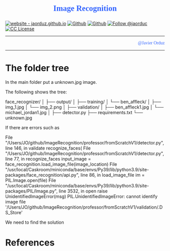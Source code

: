 <div id="header"><p style="color:#3364ff; text-align:center; font-weight:bold; font-family:verdana; font-size:25px;">Image Recognition</p></div>

[licenseBDG]: https://img.shields.io/badge/License-CC-orange?style=plastic
[license]: https://creativecommons.org/licenses/by-nc-sa/3.0/deed.en

[mywebsiteBDG]:https://img.shields.io/badge/website-jaorduz.github.io-0abeeb?style=plastic
[mywebsite]: https://jaorduz.github.io/

[mygithubBDG-jaorduz]: https://img.shields.io/badge/jaorduz-repos-blue?logo=github&label=jaorduz&style=plastic
[mygithub-jaorduz]: https://github.com/jaorduz/

[mygithubBDG-jaorduc]: https://img.shields.io/badge/jaorduc-repos-blue?logo=github&label=jaorduc&style=plastic 
[mygithub-jaorduc]: https://github.com/jaorduc/

[myXprofileBDG]: https://img.shields.io/static/v1?label=Follow&message=jaorduc&color=2ea44f&style=plastic&logo=X&logoColor=black
[myXprofile]:https://twitter.com/jaorduc


[![website - jaorduz.github.io][mywebsiteBDG]][mywebsite]
[![Github][mygithubBDG-jaorduz]][mygithub-jaorduz]
[![Github][mygithubBDG-jaorduc]][mygithub-jaorduc]
[![Follow @jaorduc][myXprofileBDG]][myXprofile]
[![CC License][licenseBDG]][license]

---

<p style="text-align:right; font-family:verdana;"><a href="mywebsite" style="color:#3364ff; text-decoration:none;">@Javier Orduz</a></p>    


---

# The folder tree

In the main folder put a unknown.jpg image.

The following shows the tree:

face_recognizer/
│
├── output/
│
├── training/
│   └── ben_affleck/
│       ├── img_1.jpg
│       └── img_2.png
│
├── validation/
│   ├── ben_affleck1.jpg
│   └── michael_jordan1.jpg
│
├── detector.py
├── requirements.txt
└── unknown.jpg


If there are errors such as 

File "/Users/JO/github/ImageRecognition/professor/fromScratchV1/detector.py", line 146, in validate
    recognize_faces(
  File "/Users/JO/github/ImageRecognition/professor/fromScratchV1/detector.py", line 77, in recognize_faces
    input_image = face_recognition.load_image_file(image_location)
  File "/usr/local/Caskroom/miniconda/base/envs/Py39/lib/python3.9/site-packages/face_recognition/api.py", line 86, in load_image_file
    im = PIL.Image.open(file)
  File "/usr/local/Caskroom/miniconda/base/envs/Py39/lib/python3.9/site-packages/PIL/Image.py", line 3532, in open
    raise UnidentifiedImageError(msg)
PIL.UnidentifiedImageError: cannot identify image file '/Users/JO/github/ImageRecognition/professor/fromScratchV1/validation/.DS_Store'

We need to find the solution

# References
